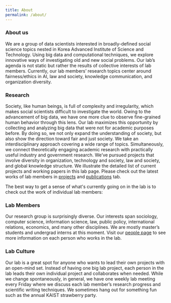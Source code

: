 ```yaml
---
title: About
permalink: /about/
---
```


### About us
We are a group of data scientists interested in broadly-defined social science topics nested in Korea Advanced Institute of Science and Technology. Using big data and computational techniques, we explore innovative ways of investigating old and new social problems. Our lab’s agenda is not static but rather the results of collective interests of lab members. Currently, our lab members’ research topics center around fairness/ethics in AI, law and society, knowledge communication, and organization diversity.

### Research
Society, like human beings, is full of complexity and irregularity, which makes social scientists difficult to investigate the world. Owing to the advancement of big data, we have one more clue to observe fine-grained human behavior through this lens. Our lab maximizes this opportunity by collecting and analyzing big data that were not for academic purposes before. By doing so, we not only expand the understanding of society, but also show the direction toward fair and just society. 
We take an interdisciplinary approach covering a wide range of topics. Simultaneously, we connect theoretically engaging academic research with practically useful industry and government research. We’ve pursued projects that involve diversity in organization, technology and society, law and society, and global knowledge structure.
We illustrate the detailed list of current projects and working papers in this lab page. Please check out the latest works of lab members in [projects](https://thecomputationalsociologylab.github.io/project/) and [publications](https://thecomputationalsociologylab.github.io/publication/) tab.

The best way to get a sense of what's currently going on in the lab is to check out the work of individual lab members:

### Lab Members

Our research group is surprisingly diverse. Our interests span sociology, computer science, information science, law, public policy, international relations, economics, and many other disciplines. We are mostly master’s students and undergrad interns at this moment. Visit our [people page](https://thecomputationalsociologylab.github.io/people/) to see more information on each person who works in the lab.

### Lab Culture

Our lab is a great spot for anyone who wants to lead their own projects with an open-mind set. Instead of having one big lab project, each person in the lab leads their own individual project and collaborates when needed. 
While we change spontaneously, in general, we have one weekly lab meeting every Friday where we discuss each lab member’s research progress and scientific writing techniques. We sometimes hang out for something fun such as the annual KAIST strawberry party.